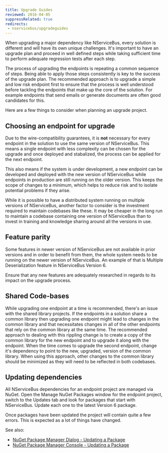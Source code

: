 ```yaml
---
title: Upgrade Guides
reviewed: 2016-04-05
suppressRelated: true
redirects:
 - nservicebus/upgradeguides
---
```


When upgrading a major dependency like NServiceBus, every solution is different and will have its own unique challenges. It's important to have an upgrade plan and proceed in well defined steps while taking sufficient time to perform adequate regression tests after each step. 

The process of upgrading the endpoints is repeating a common sequence of steps. Being able to apply those steps consistently is key to the success of the upgrade plan. The recommended approach is to upgrade a simple and low risk endpoint first to ensure that the process is well understood before tackling the endpoints that make up the core of the solution. For example endpoints that send emails or generate documents are often good candidates for this. 

Here are a few things to consider when planning an upgrade project.

## Choosing an endpoint for upgrade
Due to the wire-compatibility guarantees, it is **not** necessary for every endpoint in the solution to use the same version of NServiceBus. This means a single endpoint with less complexity can be chosen for the upgrade and once deployed and stabalized, the process can be applied for the next endpoint.

This also means if the system is under development, a new endpoint can be developed and deployed with the new version of NServiceBus while endpoints in production are still running on the older version. This keeps the scope of changes to a minimum, which helps to reduce risk and to isolate potential problems if they arise.

While it is possible to have a distributed system running on multiple versions of NServiceBus, another factor to consider is the investment required to maintain codebases like these. It may be cheaper in the long run to maintain a codebase containing one version of NServiceBus than to invest in training and knowledge sharing around all the versions in use.

## Feature parity
Some features in newer version of NServiceBus are not available in prior versions and in order to benefit from them, the whole system needs to be running on the newer version of NServiceBus. An example of that is Multiple Deserialization feature in NServiceBus Version 6.

Ensure that any new features are adequately researched in regards to its impact on the upgrade process.

## Shared Code-bases
While upgrading one endpoint at a time is recommended, there's an issue with the shared library projects. If the endpoints in a solution share a common library then upgrading one endpoint might lead to changes in the common library and that necessitates changes in all of the other endpoints that rely on the common library at the same time. The recommended approach to dealing with this rippling change is to create a copy of the common library for the new endpoint and to upgrade it along with the endpoint. When the time comes to upgrade the second endpoint, change it's dependency to point to the new, upgraded, version of the common library. When using this approach, other changes to the common library should be minimized as they will need to be reflected in both codebases.   

## Updating dependencies
All NServiceBus dependencies for an endpoint project are managed via NuGet. Open the Manage NuGet Packages window for the endpoint project, switch to the Updates tab and look for packages that start with NServiceBus. Update each one to the latest Version 6 package.

Once packages have been updated the project will contain quite a few errors. This is expected as a lot of things have changed.

See also:

 * [NuGet Package Manager Dialog - Updating a Package](https://docs.nuget.org/ndocs/tools/package-manager-ui#updating-a-package)
 * [NuGet Package Manager Console - Updating a Package](https://docs.nuget.org/ndocs/tools/package-manager-console#updating-a-package)

